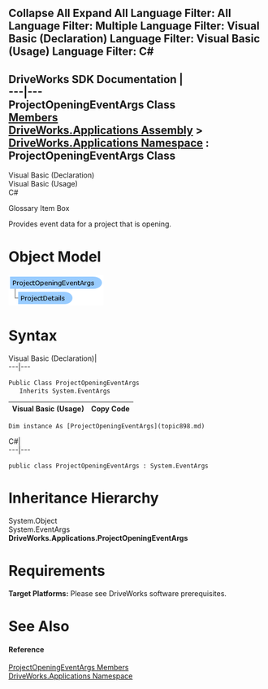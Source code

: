 Collapse All Expand All Language Filter: All  Language Filter: Multiple  Language Filter: Visual Basic (Declaration) Language Filter: Visual Basic (Usage) Language Filter: C#  
---  
DriveWorks SDK Documentation  |   
---|---  
ProjectOpeningEventArgs Class   
[Members](topic899.md)   
[DriveWorks.Applications Assembly](topic13.md) > [DriveWorks.Applications Namespace](topic16.md) : ProjectOpeningEventArgs Class  
---  
  
Visual Basic (Declaration)    
Visual Basic (Usage)    
C# 

Glossary Item Box

Provides event data for a project that is opening. 

# Object Model

![](dotnetdiagramimages/image26.png)

# Syntax

Visual Basic (Declaration)|   
---|---  
      
    
    Public Class ProjectOpeningEventArgs 
       Inherits System.EventArgs  
  
Visual Basic (Usage)| Copy Code  
---|---  
      
    
    Dim instance As [ProjectOpeningEventArgs](topic898.md)  
  
C#|   
---|---  
      
    
    public class ProjectOpeningEventArgs : System.EventArgs   
  
# Inheritance Hierarchy

System.Object  
System.EventArgs  
**DriveWorks.Applications.ProjectOpeningEventArgs**  


# Requirements

**Target Platforms:** Please see DriveWorks software prerequisites.

# See Also

#### Reference

[ProjectOpeningEventArgs Members](topic899.md)   
[DriveWorks.Applications Namespace](topic16.md)


